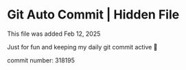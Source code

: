 # Git Auto Commit | Hidden File

This file was added Feb 12, 2025

Just for fun and keeping my daily git commit active 🤪

commit number: 318195
